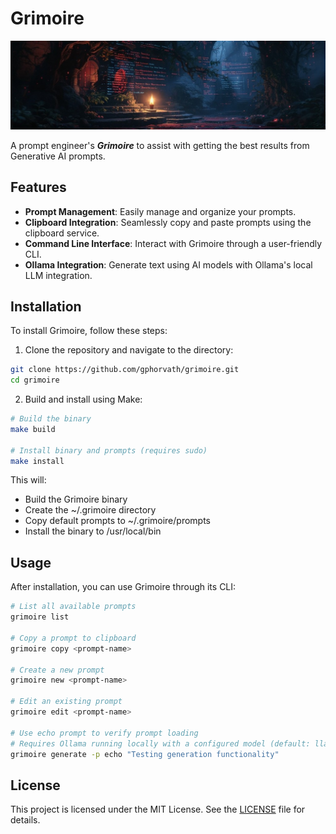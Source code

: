 # Grimoire

![](/docs/images/grimoire.jpeg)

A prompt engineer's ***Grimoire*** to assist with getting the best results from Generative AI prompts.

## Features

- **Prompt Management**: Easily manage and organize your prompts.
- **Clipboard Integration**: Seamlessly copy and paste prompts using the clipboard service.
- **Command Line Interface**: Interact with Grimoire through a user-friendly CLI.
- **Ollama Integration**: Generate text using AI models with Ollama's local LLM integration.

## Installation

To install Grimoire, follow these steps:

1. Clone the repository and navigate to the directory:
```sh
git clone https://github.com/gphorvath/grimoire.git
cd grimoire
```

2. Build and install using Make:
```sh
# Build the binary
make build

# Install binary and prompts (requires sudo)
make install
```

This will:
- Build the Grimoire binary
- Create the ~/.grimoire directory
- Copy default prompts to ~/.grimoire/prompts
- Install the binary to /usr/local/bin

## Usage

After installation, you can use Grimoire through its CLI:

```sh
# List all available prompts
grimoire list

# Copy a prompt to clipboard
grimoire copy <prompt-name>

# Create a new prompt
grimoire new <prompt-name>

# Edit an existing prompt
grimoire edit <prompt-name>

# Use echo prompt to verify prompt loading
# Requires Ollama running locally with a configured model (default: llama3)
grimoire generate -p echo "Testing generation functionality"
```

## License

This project is licensed under the MIT License. See the [LICENSE](LICENSE) file for details.
